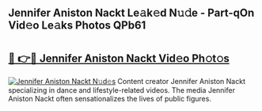 ## Jennifer Aniston Nackt Le𝚊k𝚎d N𝚞𝚍e - Part-qOn Vid𝚎o Le𝚊ks Photos QPb61

# <h2><a href="http://fb7dx7w.evod.top/?m=Jennifer+Aniston+Nackt">🔗 👉🔴 Jennifer Aniston Nackt Vid𝚎o Ph𝚘t𝚘s</a></h2>

[![Jennifer Aniston Nackt N𝚞d𝚎s](https://i.imgur.com/8V9OHl7.gif)](http://fb7dx7w.evod.top/?m=Jennifer+Aniston+Nackt)
Content creator Jennifer Aniston Nackt specializing in dance and lifestyle-related videos. The media Jennifer Aniston Nackt often sensationalizes the lives of public figures. 
